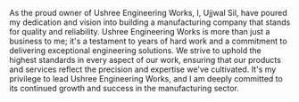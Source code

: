 As the proud owner of Ushree Engineering Works, I, Ujjwal Sil, have poured my dedication and vision into building a manufacturing company that stands for quality and reliability. Ushree Engineering Works is more than just a business to me; it's a testament to years of hard work and a commitment to delivering exceptional engineering solutions. We strive to uphold the highest standards in every aspect of our work, ensuring that our products and services reflect the precision and expertise we've cultivated. It's my privilege to lead Ushree Engineering Works, and I am deeply committed to its continued growth and success in the manufacturing sector.
